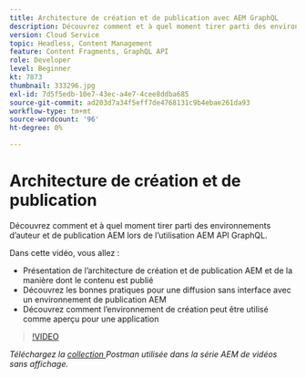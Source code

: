 ```yaml
---
title: Architecture de création et de publication avec AEM GraphQL
description: Découvrez comment et à quel moment tirer parti des environnements d’auteur et de publication AEM lors de l’utilisation AEM API GraphQL.
version: Cloud Service
topic: Headless, Content Management
feature: Content Fragments, GraphQL API
role: Developer
level: Beginner
kt: 7873
thumbnail: 333296.jpg
exl-id: 7d5f5edb-10e7-43ec-a4e7-4cee8ddba685
source-git-commit: ad203d7a34f5eff7de4768131c9b4ebae261da93
workflow-type: tm+mt
source-wordcount: '96'
ht-degree: 0%

---
```


# Architecture de création et de publication

Découvrez comment et à quel moment tirer parti des environnements d’auteur et de publication AEM lors de l’utilisation AEM API GraphQL.

Dans cette vidéo, vous allez :

+ Présentation de l’architecture de création et de publication AEM et de la manière dont le contenu est publié
+ Découvrez les bonnes pratiques pour une diffusion sans interface avec un environnement de publication AEM
+ Découvrez comment l’environnement de création peut être utilisé comme aperçu pour une application

>[!VIDEO](https://video.tv.adobe.com/v/333296/?quality=12&learn=on)

_Téléchargez la  [collection ](./assets/aem-headless-video-series.postman_collection.json) Postman utilisée dans la série AEM de vidéos sans affichage._

